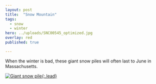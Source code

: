 ```yaml
---
layout: post
title:  "Snow Mountain"
tags:
  - snow
  - winter
hero: ../uploads/SNC00545_optimized.jpg
overlay: red
published: true

---
```


When the winter is bad, these giant snow piles will often last to June in Massachusetts.

[![Giant snow pile](../uploads/SNC00545_optimized.jpg){:.lead}](../uploads/SNC00545.jpg)